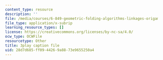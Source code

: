 ```yaml
---
content_type: resource
description: ''
file: /media/courses/6-849-geometric-folding-algorithms-linkages-origami-polyhedra-fall-2012/28d7d685ff0944269a8873e9655250a4_yIjTCMlIgpU.srt
file_type: application/x-subrip
learning_resource_types: []
license: https://creativecommons.org/licenses/by-nc-sa/4.0/
ocw_type: OCWFile
resourcetype: Other
title: 3play caption file
uid: 28d7d685-ff09-4426-9a88-73e9655250a4
---
```

